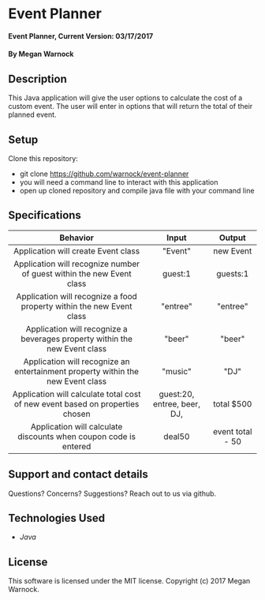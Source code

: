 # Event Planner

#### Event Planner, Current Version: 03/17/2017

#### By Megan Warnock

## Description
This Java application will give the user options to calculate the cost of a custom event. The user will enter in options that will return the total of their planned event.

## Setup
Clone this repository:
* git clone https://github.com/warnock/event-planner
* you will need a command line to interact with this application
* open up cloned repository and compile java file with your command line


## Specifications

|Behavior|Input|Output|
|:---:|:---:|:---:|
|Application will create Event class|"Event"|new Event|
|Application will recognize number of guest within the new Event class |guest:1|guests:1|
|Application will recognize a food property within the new Event class|"entree"|"entree"|
|Application will recognize a beverages property within the new Event class|"beer"|"beer"|
|Application will recognize an entertainment property within the new Event class|"music"|"DJ"|
|Application will calculate total cost of new event based on properties chosen|guest:20, entree, beer, DJ, |total $500|
|Application will calculate discounts when coupon code is entered | deal50 | event total - 50|


## Support and contact details
Questions? Concerns? Suggestions? Reach out to us via github.

## Technologies Used
* _Java_

## License
This software is licensed under the MIT license.
Copyright (c) 2017 Megan Warnock.
